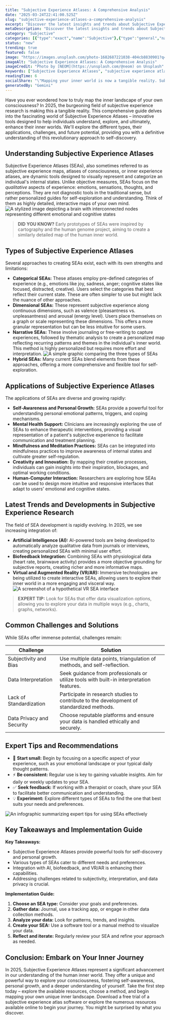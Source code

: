 ```yaml
---
title: "Subjective Experience Atlases: A Comprehensive Analysis"
date: "2025-03-24T22:41:00.525Z"
slug: "subjective-experience-atlases-a-comprehensive-analysis"
excerpt: "Discover the latest insights and trends about Subjective Experience Atlases. This comprehensive guide covers everything you need to know about Subjective Experience Atlases in 2025."
metaDescription: "Discover the latest insights and trends about Subjective Experience Atlases. This comprehensive guide covers everything you need to know about Subjective E..."
category: "Subjective"
categories: [{"type":"exact","name":"Subjective"},{"type":"general","name":"Cognitive Science"},{"type":"medium","name":"Human-Computer Interaction"},{"type":"specific","name":"Virtual Reality"},{"type":"niche","name":"Affective Computing"}]
status: "new"
trending: true
featured: false
image: "https://images.unsplash.com/photo-1682687221038-404cb8830901?q=85&w=1200&fit=max&fm=webp&auto=compress"
imageAlt: "Subjective Experience Atlases: A Comprehensive Analysis"
imageCredit: "Photo by [NEOM](https://unsplash.com/@neom) on Unsplash"
keywords: ["Subjective Experience Atlases", "subjective experience atlas", "subjective experience map", "atlas of consciousness", "inner experience atlas", "mapping inner experience", "buy subjective experience atlas", "subjective experience research", "download subjective experience atlas", "subjective experience atlas pdf"]
readingTime: 6
socialShare: "\"Mapping your inner world is now a tangible reality. Subjective Experience Atlases offer a revolutionary approach to self-discovery, revealing patterns and insights you never knew existed.\""
generatedBy: "Gemini"
---
```




Have you ever wondered how to truly map the inner landscape of your own consciousness?  In 2025, the burgeoning field of subjective experience research is making this a tangible reality.  This comprehensive guide delves into the fascinating world of Subjective Experience Atlases – innovative tools designed to help individuals understand, explore, and ultimately, enhance their inner worlds. We'll explore the different types, their applications, challenges, and future potential, providing you with a definitive understanding of this revolutionary approach to self-discovery.

## Understanding Subjective Experience Atlases

Subjective Experience Atlases (SEAs), also sometimes referred to as subjective experience maps, atlases of consciousness, or inner experience atlases, are dynamic tools designed to visually represent and categorize an individual's internal states.  Unlike objective measures, SEAs focus on the *qualitative* aspects of experience: emotions, sensations, thoughts, and perceptions.  They are not diagnostic tools in the traditional sense, but rather personalized guides for self-exploration and understanding.  Think of them as highly detailed, interactive maps of your own mind. ![A stylized image depicting a brain with interconnected nodes representing different emotional and cognitive states](https://images.unsplash.com/photo-1535223289827-42f1e9919769?q=85&w=1200&fit=max&fm=webp&auto=compress)

> **DID YOU KNOW?** Early prototypes of SEAs were inspired by cartography and the human genome project, aiming to create a similarly detailed map of the human inner world.

## Types of Subjective Experience Atlases

Several approaches to creating SEAs exist, each with its own strengths and limitations:

* **Categorical SEAs:** These atlases employ pre-defined categories of experience (e.g., emotions like joy, sadness, anger; cognitive states like focused, distracted, creative). Users select the categories that best reflect their current state.  These are often simpler to use but might lack the nuance of other approaches.
* **Dimensional SEAs:** These represent subjective experience along continuous dimensions, such as valence (pleasantness vs. unpleasantness) and arousal (energy level).  Users place themselves on a graph or scale representing these dimensions. This offers a more granular representation but can be less intuitive for some users.
* **Narrative SEAs:** These involve journaling or free-writing to capture experiences, followed by thematic analysis to create a personalized map reflecting recurring patterns and themes in the individual's inner world.  This method is highly personalized but requires more effort and interpretation. ![A simple graphic comparing the three types of SEAs](https://images.unsplash.com/photo-1682687221038-404cb8830901?q=85&w=1200&fit=max&fm=webp&auto=compress)
* **Hybrid SEAs:**  Many current SEAs blend elements from these approaches, offering a more comprehensive and flexible tool for self-exploration.

## Applications of Subjective Experience Atlases

The applications of SEAs are diverse and growing rapidly:

* **Self-Awareness and Personal Growth:** SEAs provide a powerful tool for understanding personal emotional patterns, triggers, and coping mechanisms.
* **Mental Health Support:**  Clinicians are increasingly exploring the use of SEAs to enhance therapeutic interventions, providing a visual representation of a patient's subjective experience to facilitate communication and treatment planning.
* **Mindfulness and Meditation Practices:**  SEAs can be integrated into mindfulness practices to improve awareness of internal states and cultivate greater self-regulation.
* **Creativity and Innovation:**  By mapping their creative processes, individuals can gain insights into their inspiration, blockages, and optimal working conditions.
* **Human-Computer Interaction:** Researchers are exploring how SEAs can be used to design more intuitive and responsive interfaces that adapt to users' emotional and cognitive states.

## Latest Trends and Developments in Subjective Experience Research

The field of SEA development is rapidly evolving.  In 2025, we see increasing integration of:

* **Artificial Intelligence (AI):** AI-powered tools are being developed to automatically analyze qualitative data from journals or interviews, creating personalized SEAs with minimal user effort.
* **Biofeedback Integration:**  Combining SEAs with physiological data (heart rate, brainwave activity) provides a more objective grounding for subjective reports, creating richer and more informative maps.
* **Virtual and Augmented Reality (VR/AR):** Immersive technologies are being utilized to create interactive SEAs, allowing users to explore their inner world in a more engaging and visceral way. ![A screenshot of a hypothetical VR SEA interface](https://images.unsplash.com/photo-1682685797406-97f364419b4a?q=85&w=1200&fit=max&fm=webp&auto=compress)

> **EXPERT TIP:** Look for SEAs that offer data visualization options, allowing you to explore your data in multiple ways (e.g., charts, graphs, networks).

## Common Challenges and Solutions

While SEAs offer immense potential, challenges remain:

| Challenge                     | Solution                                                                  |
|------------------------------|--------------------------------------------------------------------------|
| Subjectivity and Bias        | Use multiple data points, triangulation of methods, and self-reflection.     |
| Data Interpretation          | Seek guidance from professionals or utilize tools with built-in interpretation features. |
| Lack of Standardization       | Participate in research studies to contribute to the development of standardized methods. |
| Data Privacy and Security   | Choose reputable platforms and ensure your data is handled ethically and securely. |

## Expert Tips and Recommendations

* 🔑 **Start small:** Begin by focusing on a specific aspect of your experience, such as your emotional landscape or your typical daily thought patterns.
* ⚡ **Be consistent:** Regular use is key to gaining valuable insights.  Aim for daily or weekly updates to your SEA.
* ✅ **Seek feedback:** If working with a therapist or coach, share your SEA to facilitate better communication and understanding.
* 💡 **Experiment:** Explore different types of SEAs to find the one that best suits your needs and preferences.

![An infographic summarizing expert tips for using SEAs effectively](https://images.unsplash.com/photo-1682687219356-e820ca126c92?q=85&w=1200&fit=max&fm=webp&auto=compress)

## Key Takeaways and Implementation Guide

**Key Takeaways:**

* Subjective Experience Atlases provide powerful tools for self-discovery and personal growth.
* Various types of SEAs cater to different needs and preferences.
* Integration with AI, biofeedback, and VR/AR is enhancing their capabilities.
* Addressing challenges related to subjectivity, interpretation, and data privacy is crucial.

**Implementation Guide:**

1. **Choose an SEA type:** Consider your goals and preferences.
2. **Gather data:** Journal, use a tracking app, or engage in other data collection methods.
3. **Analyze your data:** Look for patterns, trends, and insights.
4. **Create your SEA:** Use a software tool or a manual method to visualize your data.
5. **Reflect and iterate:** Regularly review your SEA and refine your approach as needed.

## Conclusion: Embark on Your Inner Journey

In 2025, Subjective Experience Atlases represent a significant advancement in our understanding of the human inner world.  They offer a unique and powerful way to explore your consciousness, fostering self-awareness, personal growth, and a deeper understanding of yourself.  Take the first step today – explore the available resources, choose a method, and begin mapping your own unique inner landscape.  Download a free trial of a subjective experience atlas software or explore the numerous resources available online to begin your journey. You might be surprised by what you discover.

